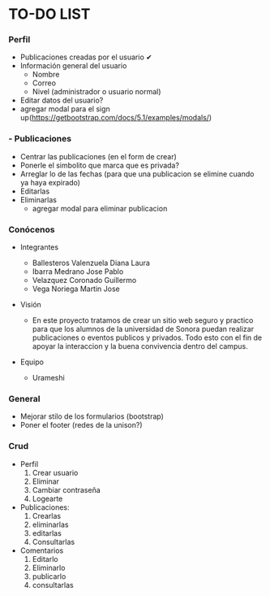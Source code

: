 # TO-DO LIST

### Perfil
- Publicaciones creadas por el usuario ✔
- Información general del usuario
  - Nombre
  - Correo
  - Nivel (administrador o usuario normal)
- Editar datos del usuario?
- agregar modal para el sign up(https://getbootstrap.com/docs/5.1/examples/modals/)

### - Publicaciones
- Centrar las publicaciones (en el form de crear)
- Ponerle el simbolito que marca que es privada?
- Arreglar lo de las fechas (para que una publicacion se elimine cuando ya haya expirado)
- Editarlas
- Eliminarlas
    - agregar modal para eliminar publicacion

### Conócenos
- Integrantes
    - Ballesteros Valenzuela Diana Laura
    - Ibarra Medrano Jose Pablo
    - Velazquez Coronado Guillermo
    - Vega Noriega Martin Jose

- Visión
    - En este proyecto tratamos de crear un sitio web seguro y practico para que los alumnos de la universidad de Sonora puedan realizar publicaciones o eventos publicos y privados. Todo esto con el fin de apoyar la interaccion y la buena convivencia dentro del campus.
- Equipo
    - Urameshi

### General
- Mejorar stilo de los formularios (bootstrap)
- Poner el footer (redes de la unison?)

### Crud
- Perfil
    1. Crear usuario
    2. Eliminar
    3. Cambiar contraseña
    4. Logearte
- Publicaciones:
    1. Crearlas
    2. eliminarlas
    3. editarlas
    4. Consultarlas
- Comentarios
    1. Editarlo
    2. Eliminarlo
    3. publicarlo
    4. consultarlas